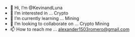 - 👋 Hi, I’m @KevinandLuna
- 👀 I’m interested in ... Crypto
- 🌱 I’m currently learning ... Mining 
- 💞️ I’m looking to collaborate on ... Crypto Mining
- 📫 How to reach me ... alexander1503romero@gmail.com

<!---
KevinandLuna/KevinandLuna is a ✨ special ✨ repository because its `README.md` (this file) appears on your GitHub profile.
You can click the Preview link to take a look at your changes.
--->
